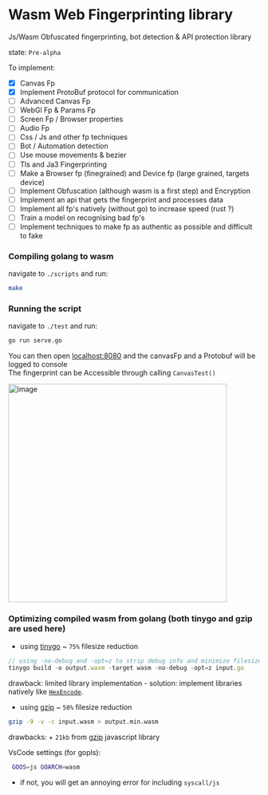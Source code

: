 # Wasm Web Fingerprinting library
Js/Wasm Obfuscated fingerprinting, bot detection & API protection library

state: `Pre-alpha`

To implement:
- [x] Canvas Fp
- [x] Implement ProtoBuf protocol for communication
- [ ] Advanced Canvas Fp
- [ ] WebGl Fp & Params Fp
- [ ] Screen Fp / Browser properties
- [ ] Audio Fp
- [ ] Css / Js and other fp techniques
- [ ] Bot / Automation detection
- [ ] Use mouse movements & bezier
- [ ] Tls and Ja3 Fingerprinting
- [ ] Make a Browser fp (finegrained) and Device fp (large grained, targets device)
- [ ] Implement Obfuscation (although wasm is a first step) and Encryption
- [ ] Implement an api that gets the fingerprint and processes data
- [ ] Implement all fp's natively (without go) to increase speed (rust ?)
- [ ] Train a model on recognising bad fp's
- [ ] Implement techniques to make fp as authentic as possible and difficult to fake

### Compiling golang to wasm
navigate to `./scripts` and run:
```sh
make
```

### Running the script
navigate to `./test` and run:
```sh
go run serve.go
```
You can then open [localhost:8080](http://localhost:8080) and the canvasFp and a Protobuf will be logged to console  
The fingerprint can be Accessible through calling `CanvasTest()`

<img width="438" alt="image" src="https://github.com/onlpsec/fingerprint/assets/98614666/42289e96-c316-4ee6-96a8-a2e90f5508b5">

### Optimizing compiled wasm from golang (both tinygo and gzip are used here)

- using [tinygo](https://github.com/tinygo-org/tinygo) ~ `75%` filesize reduction
```js
// using -no-debug and -opt=z to strip debug info and minimize filesize
tinygo build -o output.wasm -target wasm -no-debug -opt=z input.go
```
drawback: limited library implementation - solution: implement libraries natively like [`HexEncode`](https://github.com/onlpsec/fingerprint/blob/main/internal/crypto/hex.go).

- using [gzip](https://www.gnu.org/software/gzip/) ~ `50%` filesize reduction
```sh
gzip -9 -v -c input.wasm > output.min.wasm
```
drawbacks: + `21kb` from [gzip](https://github.com/onlpsec/fingerprint/blob/main/test/static/gzip.min.js) javascript library


VsCode settings (for gopls):
```sh
 GOOS=js GOARCH=wasm
```
- if not, you will get an annoying error for including `syscall/js`

